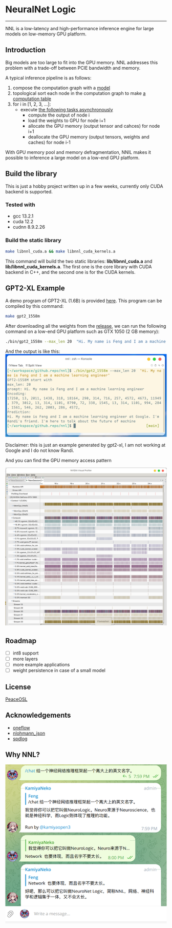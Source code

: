 # NeuralNet Logic
----------------------
NNL is a low-latency and high-performance inference engine for large models on low-memory GPU platform.

## Introduction

Big models are too large to fit into the GPU memory.
NNL addresses this problem with a trade-off between PCIE bandwidth and memory.

A typical inference pipeline is as follows:
1. compose the computation graph with a [model](https://github.com/fengwang/nnl/blob/676977d6793926d922dd7a97c487ec3e0caee856/include/direct_space/model.hpp#L15)
2. topological sort each node in the computation graph to make [a computation table](https://github.com/fengwang/nnl/blob/676977d6793926d922dd7a97c487ec3e0caee856/include/direct_space/model.hpp#L131C53-L131C53)
3. for i in [1, 2, 3, ...]:
    - execute [the following tasks asynchronously](https://github.com/fengwang/nnl/blob/676977d6793926d922dd7a97c487ec3e0caee856/include/direct_space/model.hpp#L153)
        + compute the output of node i
        + load the weights to GPU for node i+1
        + allocate the GPU memory (output tensor and cahces) for node i+1
        + deallocate the GPU memory (output tensors, weights and caches) for node i-1

With GPU memory pool and memory defragmentation, NNIL makes it possible to inference a large model on a low-end GPU platform.

## Build the library

This is just a hobby project written up in a few weeks, currently only CUDA backend is supported.

### Tested with
+ gcc 13.2.1
+ cuda 12.2
+ cudnn 8.9.2.26

### Build the static library

```bash
make libnnl_cuda.a && make libnnl_cuda_kernels.a
```

This command will build the two static libraries: __lib/libnnl_cuda.a__ and __lib/libnnl_cuda_kernels.a__.
The first one is the core library with CUDA backend in C++, and the second one is for the CUDA kernels.

## GPT2-XL Example

A demo program of GPT2-XL (1.6B) is provided [here](./examples/gpt2-1558M/main.cc).
This program can be compiled by this command:
```bash
make gpt2_1558m
```

After downloading all the weights from the [release](https://github.com/fengwang/nnl/releases/tag/0.0.1), we can run the following command on a low-end GPU platform such as GTX 1050 (2 GB memory):

```bash
./bin/gpt2_1558m --max_len 20  "Hi. My name is Feng and I am a machine learning engineer"
```

And the output is like this:
![](./assets/gpt2-xl.png)

Disclaimer: this is just an example generated by gpt2-xl, I am not working at Google and I do not know Randi.

And you can find the GPU memory access pattern

![](./assets/cuda-access.png)


## Roadmap
+ [ ] int8 support
+ [ ] more layers
+ [ ] more example applications
+ [ ] weight persistence in case of a small model

## License

[PeaceOSL](https://github.com/atErik/PeaceOSL/blob/main/PeaceOSL.txt)

## Acknowledgements
+ [oneflow](https://github.com/Oneflow-Inc/oneflow)
+ [nlohmann_json](https://github.com/nlohmann/json)
+ [spdlog](https://github.com/gabime/spdlog)

## Why NNL?

![](assets/nnl.png)

